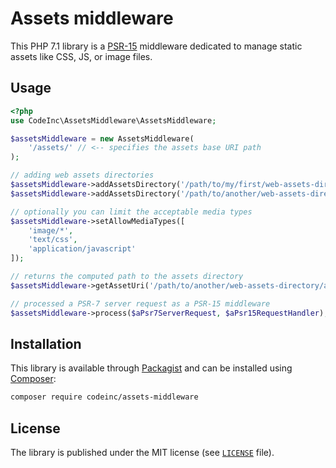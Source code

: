 # Assets middleware 

This PHP 7.1 library is a [PSR-15](https://www.php-fig.org/psr/psr-15/) middleware dedicated to manage static assets like CSS, JS, or image files.

## Usage

```php
<?php
use CodeInc\AssetsMiddleware\AssetsMiddleware;

$assetsMiddleware = new AssetsMiddleware(
    '/assets/' // <-- specifies the assets base URI path
); 

// adding web assets directories
$assetsMiddleware->addAssetsDirectory('/path/to/my/first/web-assets-directory');
$assetsMiddleware->addAssetsDirectory('/path/to/another/web-assets-directory');

// optionally you can limit the acceptable media types
$assetsMiddleware->setAllowMediaTypes([
    'image/*',
    'text/css',
    'application/javascript'
]);

// returns the computed path to the assets directory
$assetsMiddleware->getAssetUri('/path/to/another/web-assets-directory/an-image.jpg');

// processed a PSR-7 server request as a PSR-15 middleware
$assetsMiddleware->process($aPsr7ServerRequest, $aPsr15RequestHandler); // <-- returns a PSR-7 response
```

## Installation

This library is available through [Packagist](https://packagist.org/packages/codeinc/assets-middleware) and can be installed using [Composer](https://getcomposer.org/): 

```bash
composer require codeinc/assets-middleware
```


## License

The library is published under the MIT license (see [`LICENSE`](LICENSE) file).